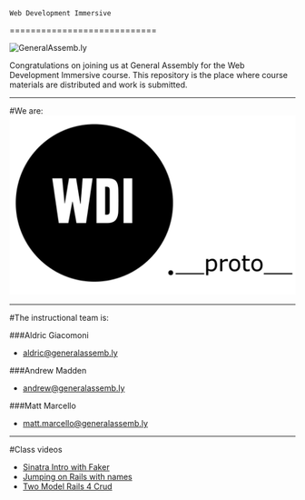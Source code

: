 	Web Development Immersive
============================

![](https://github.com/generalassembly/ga-ruby-on-rails-for-devs/raw/master/images/ga.png "GeneralAssemb.ly")

Congratulations on joining us at General Assembly for the Web Development Immersive course.  This repository is the place where course materials are distributed and work is submitted.

---

#We are: 
![image](./WDIProto.png)

---

#The instructional team is:

###Aldric Giacomoni
* <aldric@generalassemb.ly>

###Andrew Madden
* <andrew@generalassemb.ly>


###Matt Marcello 
* <matt.marcello@generalassemb.ly>

---
#Class videos
- [Sinatra Intro with Faker](http://youtu.be/sFkCGassvoQ)
- [Jumping on Rails with names](http://youtu.be/2JJvp-OI39w)
- [Two Model Rails 4 Crud](https://www.youtube.com/watch?v=u4V4uPb9K2A&feature=youtu.be)







